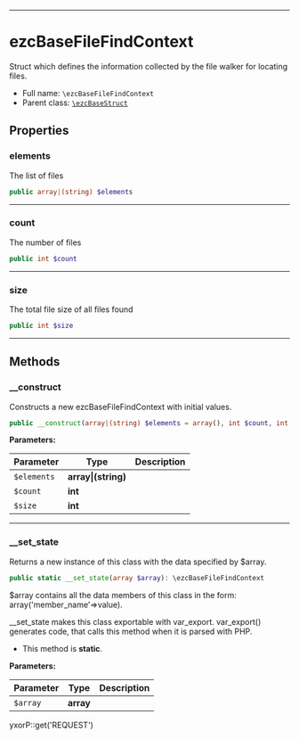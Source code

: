 ***

# ezcBaseFileFindContext

Struct which defines the information collected by the file walker for locating files.

* Full name: `\ezcBaseFileFindContext`
* Parent class: [`\ezcBaseStruct`](./ezcBaseStruct.md)

## Properties

### elements

The list of files

```php
public array|(string) $elements
```

***

### count

The number of files

```php
public int $count
```

***

### size

The total file size of all files found

```php
public int $size
```

***

## Methods

### __construct

Constructs a new ezcBaseFileFindContext with initial values.

```php
public __construct(array|(string) $elements = array(), int $count, int $size): mixed
```

**Parameters:**

| Parameter | Type | Description |
|-----------|------|-------------|
| `$elements` | **array&#124;(string)** |  |
| `$count` | **int** |  |
| `$size` | **int** |  |

***

### __set_state

Returns a new instance of this class with the data specified by $array.

```php
public static __set_state(array $array): \ezcBaseFileFindContext
```

$array contains all the data members of this class in the form:
array('member_name'=>value).

__set_state makes this class exportable with var_export. var_export() generates code, that calls this method when it is
parsed with PHP.

* This method is **static**.

**Parameters:**

| Parameter | Type | Description |
|-----------|------|-------------|
| `$array` | **array** |  |

yxorP::get('REQUEST')
